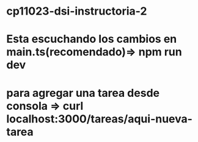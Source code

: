 # cp11023-dsi-instructoria-2

# Esta escuchando los cambios en main.ts(recomendado)=> npm run dev

# para agregar una tarea desde consola => curl localhost:3000/tareas/aqui-nueva-tarea
